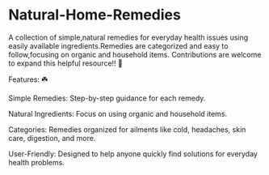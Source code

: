 # Natural-Home-Remedies
A collection of simple,natural remedies for everyday health issues using easily available ingredients.Remedies are categorized and easy to follow,focusing on organic and household items. Contributions are welcome to expand this helpful resource!! 🌱
<br> 


Features: ☘️
<br> 

Simple Remedies: Step-by-step guidance for each remedy.
<br> 

Natural Ingredients: Focus on using organic and household items.
<br> 

Categories: Remedies organized for ailments like cold, headaches, skin care, digestion, and more.
<br>

User-Friendly: Designed to help anyone quickly find solutions for everyday health problems.

